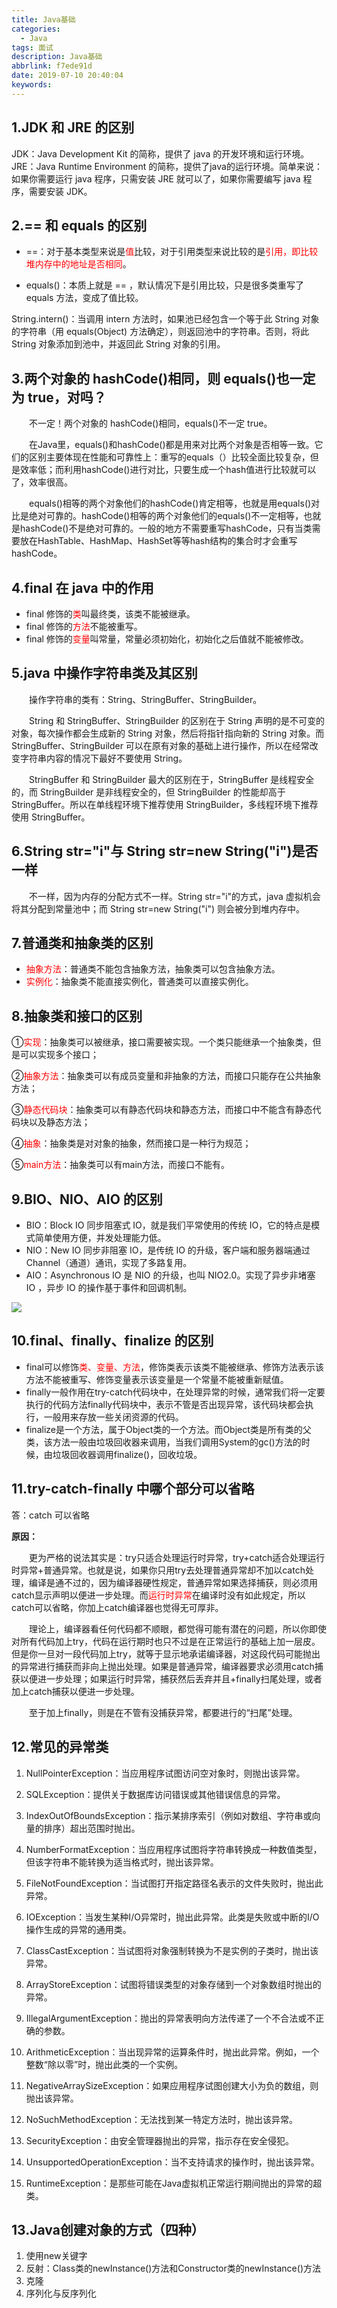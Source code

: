 ```yaml
---
title: Java基础
categories:
  - Java
tags: 面试
description: Java基础
abbrlink: f7ede91d
date: 2019-07-10 20:40:04
keywords:
---
```


## 1.JDK 和 JRE 的区别

JDK：Java Development Kit 的简称，提供了 java 的开发环境和运行环境。JRE：Java Runtime Environment 的简称，提供了java的运行环境。简单来说：如果你需要运行 java 程序，只需安装 JRE 就可以了，如果你需要编写 java 程序，需要安装 JDK。

## 2.== 和 equals 的区别

-  ==：对于基本类型来说是<font color="red">值</font>比较，对于引用类型来说比较的是<font color="red">引用，即比较堆内存中的地址是否相同</font>。

-  equals()：本质上就是 == ，默认情况下是引用比较，只是很多类重写了 equals 方法，变成了值比较。

String.intern()：当调用 intern 方法时，如果池已经包含一个等于此 String 对象的字符串（用 equals(Object) 
方法确定），则返回池中的字符串。否则，将此 String 对象添加到池中，并返回此 String 对象的引用。


## 3.两个对象的 hashCode()相同，则 equals()也一定为 true，对吗？

　　不一定！两个对象的 hashCode()相同，equals()不一定 true。

　　在Java里，equals()和hashCode()都是用来对比两个对象是否相等一致。它们的区别主要体现在性能和可靠性上：重写的equals（）比较全面比较复杂，但是效率低；而利用hashCode()进行对比，只要生成一个hash值进行比较就可以了，效率很高。

　　equals()相等的两个对象他们的hashCode()肯定相等，也就是用equals()对比是绝对可靠的。hashCode()相等的两个对象他们的equals()不一定相等，也就是hashCode()不是绝对可靠的。一般的地方不需要重写hashCode，只有当类需要放在HashTable、HashMap、HashSet等等hash结构的集合时才会重写hashCode。

## 4.final 在 java 中的作用

- final 修饰的<font color="red">类</font>叫最终类，该类不能被继承。
- final 修饰的<font color="red">方法</font>不能被重写。
- final 修饰的<font color="red">变量</font>叫常量，常量必须初始化，初始化之后值就不能被修改。

## 5.java 中操作字符串类及其区别

　　操作字符串的类有：String、StringBuffer、StringBuilder。

　　String 和 StringBuffer、StringBuilder 的区别在于 String 声明的是不可变的对象，每次操作都会生成新的 String 对象，然后将指针指向新的 String 对象。而 StringBuffer、StringBuilder 可以在原有对象的基础上进行操作，所以在经常改变字符串内容的情况下最好不要使用 String。

　　StringBuffer 和 StringBuilder 最大的区别在于，StringBuffer 是线程安全的，而 StringBuilder 是非线程安全的，但 StringBuilder 的性能却高于 StringBuffer。所以在单线程环境下推荐使用 StringBuilder，多线程环境下推荐使用 StringBuffer。

## 6.String str="i"与 String str=new String("i")是否一样

　　不一样，因为内存的分配方式不一样。String str="i"的方式，java 虚拟机会将其分配到常量池中；而 String str=new String("i") 则会被分到堆内存中。

## 7.普通类和抽象类的区别

- <font color="red">抽象方法</font>：普通类不能包含抽象方法，抽象类可以包含抽象方法。
- <font color="red">实例化</font>：抽象类不能直接实例化，普通类可以直接实例化。

## 8.抽象类和接口的区别

①<font color="red">实现</font>：抽象类可以被继承，接口需要被实现。一个类只能继承一个抽象类，但是可以实现多个接口；

②<font color="red">抽象方法</font>：抽象类可以有成员变量和非抽象的方法，而接口只能存在公共抽象方法；

③<font color="red">静态代码块</font>：抽象类可以有静态代码块和静态方法，而接口中不能含有静态代码块以及静态方法；

④<font color="red">抽象</font>：抽象类是对对象的抽象，然而接口是一种行为规范；

⑤<font color="red">main方法</font>：抽象类可以有main方法，而接口不能有。

## 9.BIO、NIO、AIO 的区别

- BIO：Block IO 同步阻塞式 IO，就是我们平常使用的传统 IO，它的特点是模式简单使用方便，并发处理能力低。
- NIO：New IO 同步非阻塞 IO，是传统 IO 的升级，客户端和服务器端通过 Channel（通道）通讯，实现了多路复用。
- AIO：Asynchronous IO 是 NIO 的升级，也叫 NIO2.0。实现了异步非堵塞 IO ，异步 IO 的操作基于事件和回调机制。

![](http://ww1.sinaimg.cn/large/75a4a8eegy1g4vs7qhlihj21400u0gp9.jpg)

## 10.final、finally、finalize 的区别

- final可以修饰<font color="red">类、变量、方法</font>，修饰类表示该类不能被继承、修饰方法表示该方法不能被重写、修饰变量表示该变量是一个常量不能被重新赋值。
- finally一般作用在try-catch代码块中，在处理异常的时候，通常我们将一定要执行的代码方法finally代码块中，表示不管是否出现异常，该代码块都会执行，一般用来存放一些关闭资源的代码。
- finalize是一个方法，属于Object类的一个方法。而Object类是所有类的父类，该方法一般由垃圾回收器来调用，当我们调用System的gc()方法的时候，由垃圾回收器调用finalize()，回收垃圾。 

## 11.try-catch-finally 中哪个部分可以省略

答：catch 可以省略


**原因：**


　　更为严格的说法其实是：try只适合处理运行时异常，try+catch适合处理运行时异常+普通异常。也就是说，如果你只用try去处理普通异常却不加以catch处理，编译是通不过的，因为编译器硬性规定，普通异常如果选择捕获，则必须用catch显示声明以便进一步处理。而<font color="red">运行时异常</font>在编译时没有如此规定，所以catch可以省略，你加上catch编译器也觉得无可厚非。


　　理论上，编译器看任何代码都不顺眼，都觉得可能有潜在的问题，所以你即使对所有代码加上try，代码在运行期时也只不过是在正常运行的基础上加一层皮。但是你一旦对一段代码加上try，就等于显示地承诺编译器，对这段代码可能抛出的异常进行捕获而非向上抛出处理。如果是普通异常，编译器要求必须用catch捕获以便进一步处理；如果运行时异常，捕获然后丢弃并且+finally扫尾处理，或者加上catch捕获以便进一步处理。

　　至于加上finally，则是在不管有没捕获异常，都要进行的“扫尾”处理。

## 12.常见的异常类

1. NullPointerException：当应用程序试图访问空对象时，则抛出该异常。

2. SQLException：提供关于数据库访问错误或其他错误信息的异常。

3. IndexOutOfBoundsException：指示某排序索引（例如对数组、字符串或向量的排序）超出范围时抛出。 

4. NumberFormatException：当应用程序试图将字符串转换成一种数值类型，但该字符串不能转换为适当格式时，抛出该异常。

5. FileNotFoundException：当试图打开指定路径名表示的文件失败时，抛出此异常。

6. IOException：当发生某种I/O异常时，抛出此异常。此类是失败或中断的I/O操作生成的异常的通用类。

7. ClassCastException：当试图将对象强制转换为不是实例的子类时，抛出该异常。

8. ArrayStoreException：试图将错误类型的对象存储到一个对象数组时抛出的异常。

9. IllegalArgumentException：抛出的异常表明向方法传递了一个不合法或不正确的参数。

10. ArithmeticException：当出现异常的运算条件时，抛出此异常。例如，一个整数“除以零”时，抛出此类的一个实例。 

11. NegativeArraySizeException：如果应用程序试图创建大小为负的数组，则抛出该异常。

12. NoSuchMethodException：无法找到某一特定方法时，抛出该异常。

13. SecurityException：由安全管理器抛出的异常，指示存在安全侵犯。

14. UnsupportedOperationException：当不支持请求的操作时，抛出该异常。

15. RuntimeException：是那些可能在Java虚拟机正常运行期间抛出的异常的超类。

## 13.Java创建对象的方式（四种）

1. 使用new关键字
2. 反射：Class类的newInstance()方法和Constructor类的newInstance()方法
3. 克隆
4. 序列化与反序列化